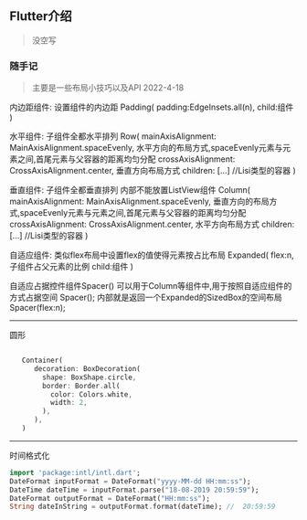 ## Flutter介绍

> 没空写






### 随手记

> 主要是一些布局小技巧以及API 2022-4-18





内边距组件:
设置组件的内边距
	Padding(
		padding:EdgeInsets.all(n),
		child:组件
	)

水平组件:
子组件全都水平排列
	Row(
		mainAxisAlignment: MainAxisAlignment.spaceEvenly, 水平方向的布局方式,spaceEvenly元素与元素之间,首尾元素与父容器的距离均匀分配
        crossAxisAlignment: CrossAxisAlignment.center,  垂直方向布局方式
        children: <Widget>[...]    //Lisi<Widget>类型的容器
	)
	
垂直组件:
子组件全都垂直排列
内部不能放置ListView组件
	Column(
		mainAxisAlignment: MainAxisAlignment.spaceEvenly,  垂直方向的布局方式,spaceEvenly元素与元素之间,首尾元素与父容器的距离均匀分配
        crossAxisAlignment: CrossAxisAlignment.center,  水平方向布局方式
        children: <Widget>[...]    //Lisi<Widget>类型的容器
	)

自适应组件:
类似flex布局中设置flex的值使得元素按占比布局
	Expanded(
		flex:n,   子组件占父元素的比例
		child:组件
	)
	
自适应占据控件组件Spacer()
	可以用于Column等组件中,用于按照自适应组件的方式占据空间
		Spacer();   内部就是返回一个Expanded的SizedBox的空间布局
		Spacer(flex:n); 


--------------------------


圆形


```dart

   Container(
      decoration: BoxDecoration(
        shape: BoxShape.circle,
        border: Border.all(
          color: Colors.white,
          width: 2,
        ),
      ),
   )

```



-----------------------


时间格式化

```dart
import 'package:intl/intl.dart';
DateFormat inputFormat = DateFormat("yyyy-MM-dd HH:mm:ss");
DateTime dateTime = inputFormat.parse("18-08-2019 20:59:59");
DateFormat outputFormat = DateFormat("HH:mm:ss");
String dateInString = outputFormat.format(dateTime); //  20:59:59

```